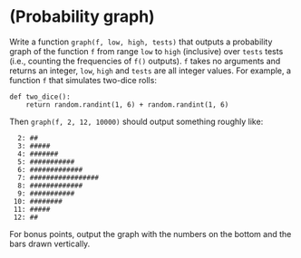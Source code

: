 # (Probability graph)
<div class="md"><p>Write a function <code>graph(f, low, high, tests)</code> that outputs a probability graph of the function <code>f</code> from range <code>low</code> to <code>high</code> (inclusive) over <code>tests</code> tests (i.e., counting the frequencies of <code>f()</code> outputs). <code>f</code> takes no arguments and returns an integer, <code>low</code>, <code>high</code> and <code>tests</code> are all integer values. For example, a function <code>f</code> that simulates two-dice rolls:</p>
<pre><code>def two_dice():
    return random.randint(1, 6) + random.randint(1, 6)
</code></pre>
<p>Then <code>graph(f, 2, 12, 10000)</code> should output something roughly like:</p>
<pre><code>  2: ##
  3: #####
  4: #######
  5: ###########
  6: #############
  7: #################
  8: #############
  9: ###########
 10: ########
 11: #####
 12: ##
</code></pre>
<p>For bonus points, output the graph with the numbers on the bottom and the bars drawn vertically.</p>
</div>
